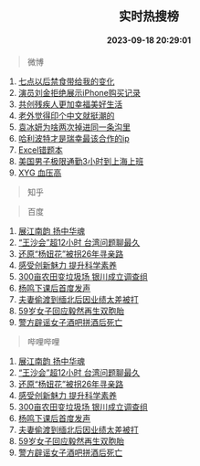 <div align="center"><h2>实时热搜榜</h2><h4>2023-09-18 20:29:01</h4></div>

> 微博  

1. [七点以后禁食带给我的变化](https://s.weibo.com/weibo?q=%E4%B8%83%E7%82%B9%E4%BB%A5%E5%90%8E%E7%A6%81%E9%A3%9F%E5%B8%A6%E7%BB%99%E6%88%91%E7%9A%84%E5%8F%98%E5%8C%96&t=31&band_rank=1&Refer=top)<br />
2. [演员刘金拒绝展示iPhone购买记录](https://s.weibo.com/weibo?q=%23%E6%BC%94%E5%91%98%E5%88%98%E9%87%91%E6%8B%92%E7%BB%9D%E5%B1%95%E7%A4%BAiPhone%E8%B4%AD%E4%B9%B0%E8%AE%B0%E5%BD%95%23&t=31&band_rank=2&Refer=top)<br />
3. [共创残疾人更加幸福美好生活](https://s.weibo.com/weibo?q=%23%E5%85%B1%E5%88%9B%E6%AE%8B%E7%96%BE%E4%BA%BA%E6%9B%B4%E5%8A%A0%E5%B9%B8%E7%A6%8F%E7%BE%8E%E5%A5%BD%E7%94%9F%E6%B4%BB%23&t=31&band_rank=3&Refer=top)<br />
4. [老外觉得印个中文就挺潮的](https://s.weibo.com/weibo?q=%23%E8%80%81%E5%A4%96%E8%A7%89%E5%BE%97%E5%8D%B0%E4%B8%AA%E4%B8%AD%E6%96%87%E5%B0%B1%E6%8C%BA%E6%BD%AE%E7%9A%84%23&t=31&band_rank=4&Refer=top)<br />
5. [袁冰妍为啥两次掉进同一条沟里](https://s.weibo.com/weibo?q=%23%E8%A2%81%E5%86%B0%E5%A6%8D%E4%B8%BA%E5%95%A5%E4%B8%A4%E6%AC%A1%E6%8E%89%E8%BF%9B%E5%90%8C%E4%B8%80%E6%9D%A1%E6%B2%9F%E9%87%8C%23&t=31&band_rank=5&Refer=top)<br />
6. [哈利波特才是瑞幸最该合作的ip](https://s.weibo.com/weibo?q=%23%E5%93%88%E5%88%A9%E6%B3%A2%E7%89%B9%E6%89%8D%E6%98%AF%E7%91%9E%E5%B9%B8%E6%9C%80%E8%AF%A5%E5%90%88%E4%BD%9C%E7%9A%84ip%23&t=31&band_rank=6&Refer=top)<br />
7. [Excel错题本](https://s.weibo.com/weibo?q=Excel%E9%94%99%E9%A2%98%E6%9C%AC&t=31&band_rank=7&Refer=top)<br />
8. [美国男子极限通勤3小时到上海上班](https://s.weibo.com/weibo?q=%23%E7%BE%8E%E5%9B%BD%E7%94%B7%E5%AD%90%E6%9E%81%E9%99%90%E9%80%9A%E5%8B%A43%E5%B0%8F%E6%97%B6%E5%88%B0%E4%B8%8A%E6%B5%B7%E4%B8%8A%E7%8F%AD%23&t=31&band_rank=8&Refer=top)<br />
9. [XYG 血压高](https://s.weibo.com/weibo?q=XYG%20%E8%A1%80%E5%8E%8B%E9%AB%98&t=31&band_rank=9&Refer=top)<br />

> 知乎  


> 百度  

1. [展江南韵 扬中华魂](https://www.baidu.com/s?wd=%E5%B1%95%E6%B1%9F%E5%8D%97%E9%9F%B5+%E6%89%AC%E4%B8%AD%E5%8D%8E%E9%AD%82&sa=fyb_news&rsv_dl=fyb_news)<br />
2. [“王沙会”超12小时 台湾问题聊最久](https://www.baidu.com/s?wd=%E2%80%9C%E7%8E%8B%E6%B2%99%E4%BC%9A%E2%80%9D%E8%B6%8512%E5%B0%8F%E6%97%B6+%E5%8F%B0%E6%B9%BE%E9%97%AE%E9%A2%98%E8%81%8A%E6%9C%80%E4%B9%85&sa=fyb_news&rsv_dl=fyb_news)<br />
3. [还原“杨妞花”被拐26年寻亲路](https://www.baidu.com/s?wd=%E8%BF%98%E5%8E%9F%E2%80%9C%E6%9D%A8%E5%A6%9E%E8%8A%B1%E2%80%9D%E8%A2%AB%E6%8B%9026%E5%B9%B4%E5%AF%BB%E4%BA%B2%E8%B7%AF&sa=fyb_news&rsv_dl=fyb_news)<br />
4. [感受创新魅力 提升科学素养](https://www.baidu.com/s?wd=%E6%84%9F%E5%8F%97%E5%88%9B%E6%96%B0%E9%AD%85%E5%8A%9B+%E6%8F%90%E5%8D%87%E7%A7%91%E5%AD%A6%E7%B4%A0%E5%85%BB&sa=fyb_news&rsv_dl=fyb_news)<br />
5. [300亩农田变垃圾场 银川成立调查组](https://www.baidu.com/s?wd=300%E4%BA%A9%E5%86%9C%E7%94%B0%E5%8F%98%E5%9E%83%E5%9C%BE%E5%9C%BA+%E9%93%B6%E5%B7%9D%E6%88%90%E7%AB%8B%E8%B0%83%E6%9F%A5%E7%BB%84&sa=fyb_news&rsv_dl=fyb_news)<br />
6. [杨鸣下课后首度发声](https://www.baidu.com/s?wd=%E6%9D%A8%E9%B8%A3%E4%B8%8B%E8%AF%BE%E5%90%8E%E9%A6%96%E5%BA%A6%E5%8F%91%E5%A3%B0&sa=fyb_news&rsv_dl=fyb_news)<br />
7. [夫妻偷渡到缅北后因业绩太差被打](https://www.baidu.com/s?wd=%E5%A4%AB%E5%A6%BB%E5%81%B7%E6%B8%A1%E5%88%B0%E7%BC%85%E5%8C%97%E5%90%8E%E5%9B%A0%E4%B8%9A%E7%BB%A9%E5%A4%AA%E5%B7%AE%E8%A2%AB%E6%89%93&sa=fyb_news&rsv_dl=fyb_news)<br />
8. [59岁女子回应毅然再生双胞胎](https://www.baidu.com/s?wd=59%E5%B2%81%E5%A5%B3%E5%AD%90%E5%9B%9E%E5%BA%94%E6%AF%85%E7%84%B6%E5%86%8D%E7%94%9F%E5%8F%8C%E8%83%9E%E8%83%8E&sa=fyb_news&rsv_dl=fyb_news)<br />
9. [警方辟谣女子酒吧拼酒后死亡](https://www.baidu.com/s?wd=%E8%AD%A6%E6%96%B9%E8%BE%9F%E8%B0%A3%E5%A5%B3%E5%AD%90%E9%85%92%E5%90%A7%E6%8B%BC%E9%85%92%E5%90%8E%E6%AD%BB%E4%BA%A1&sa=fyb_news&rsv_dl=fyb_news)<br />

> 哔哩哔哩  

1. [展江南韵 扬中华魂](https://www.baidu.com/s?wd=%E5%B1%95%E6%B1%9F%E5%8D%97%E9%9F%B5+%E6%89%AC%E4%B8%AD%E5%8D%8E%E9%AD%82&sa=fyb_news&rsv_dl=fyb_news)<br />
2. [“王沙会”超12小时 台湾问题聊最久](https://www.baidu.com/s?wd=%E2%80%9C%E7%8E%8B%E6%B2%99%E4%BC%9A%E2%80%9D%E8%B6%8512%E5%B0%8F%E6%97%B6+%E5%8F%B0%E6%B9%BE%E9%97%AE%E9%A2%98%E8%81%8A%E6%9C%80%E4%B9%85&sa=fyb_news&rsv_dl=fyb_news)<br />
3. [还原“杨妞花”被拐26年寻亲路](https://www.baidu.com/s?wd=%E8%BF%98%E5%8E%9F%E2%80%9C%E6%9D%A8%E5%A6%9E%E8%8A%B1%E2%80%9D%E8%A2%AB%E6%8B%9026%E5%B9%B4%E5%AF%BB%E4%BA%B2%E8%B7%AF&sa=fyb_news&rsv_dl=fyb_news)<br />
4. [感受创新魅力 提升科学素养](https://www.baidu.com/s?wd=%E6%84%9F%E5%8F%97%E5%88%9B%E6%96%B0%E9%AD%85%E5%8A%9B+%E6%8F%90%E5%8D%87%E7%A7%91%E5%AD%A6%E7%B4%A0%E5%85%BB&sa=fyb_news&rsv_dl=fyb_news)<br />
5. [300亩农田变垃圾场 银川成立调查组](https://www.baidu.com/s?wd=300%E4%BA%A9%E5%86%9C%E7%94%B0%E5%8F%98%E5%9E%83%E5%9C%BE%E5%9C%BA+%E9%93%B6%E5%B7%9D%E6%88%90%E7%AB%8B%E8%B0%83%E6%9F%A5%E7%BB%84&sa=fyb_news&rsv_dl=fyb_news)<br />
6. [杨鸣下课后首度发声](https://www.baidu.com/s?wd=%E6%9D%A8%E9%B8%A3%E4%B8%8B%E8%AF%BE%E5%90%8E%E9%A6%96%E5%BA%A6%E5%8F%91%E5%A3%B0&sa=fyb_news&rsv_dl=fyb_news)<br />
7. [夫妻偷渡到缅北后因业绩太差被打](https://www.baidu.com/s?wd=%E5%A4%AB%E5%A6%BB%E5%81%B7%E6%B8%A1%E5%88%B0%E7%BC%85%E5%8C%97%E5%90%8E%E5%9B%A0%E4%B8%9A%E7%BB%A9%E5%A4%AA%E5%B7%AE%E8%A2%AB%E6%89%93&sa=fyb_news&rsv_dl=fyb_news)<br />
8. [59岁女子回应毅然再生双胞胎](https://www.baidu.com/s?wd=59%E5%B2%81%E5%A5%B3%E5%AD%90%E5%9B%9E%E5%BA%94%E6%AF%85%E7%84%B6%E5%86%8D%E7%94%9F%E5%8F%8C%E8%83%9E%E8%83%8E&sa=fyb_news&rsv_dl=fyb_news)<br />
9. [警方辟谣女子酒吧拼酒后死亡](https://www.baidu.com/s?wd=%E8%AD%A6%E6%96%B9%E8%BE%9F%E8%B0%A3%E5%A5%B3%E5%AD%90%E9%85%92%E5%90%A7%E6%8B%BC%E9%85%92%E5%90%8E%E6%AD%BB%E4%BA%A1&sa=fyb_news&rsv_dl=fyb_news)<br />
